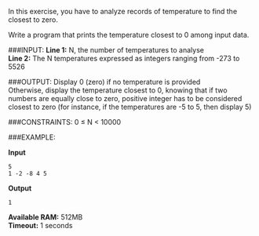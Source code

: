In this exercise, you have to analyze records of temperature to find the closest to zero.

Write a program that prints the temperature closest to 0 among input data.

###INPUT:
**Line 1:** N, the number of temperatures to analyse  
**Line 2:** The N temperatures expressed as integers ranging from -273 to 5526  

###OUTPUT:
Display 0 (zero) if no temperature is provided  
Otherwise, display the temperature closest to 0, knowing that if two numbers are equally close to zero, positive integer has to be considered closest to zero (for instance, if the temperatures are -5 to 5, then display 5)

###CONSTRAINTS:
0 ≤ N < 10000

###EXAMPLE:

**Input**

    5
    1 -2 -8 4 5

**Output**

    1

**Available RAM:** 512MB  
**Timeout:** 1 seconds
